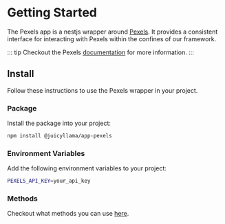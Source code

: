 # Getting Started

The Pexels app is a nestjs wrapper around [Pexels](https://www.pexels.com). It provides a consistent interface for interacting with Pexels within the confines of our framework.

::: tip
Checkout the Pexels [documentation](https://www.pexels.com/api/documentation/#introduction) for more information.
:::

## Install

Follow these instructions to use the Pexels wrapper in your project.

### Package

Install the package into your project:

```bash
npm install @juicyllama/app-pexels
```

### Environment Variables

Add the following environment variables to your project:

```bash
PEXELS_API_KEY=your_api_key
```

### Methods

Checkout what methods you can use [here](/apps/pexels/methods).